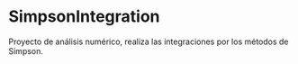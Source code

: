 # SimpsonIntegration
Proyecto de análisis numérico, realiza las integraciones por los métodos de Simpson. 

